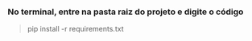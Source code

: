 ### No terminal, entre na pasta raiz do projeto e digite o código
> pip install -r requirements.txt 